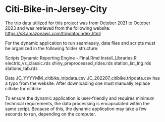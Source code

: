 # Citi-Bike-in-Jersey-City

The trip data utilized for this project was from October 2021 to October 2023 and was retrieved from the following website: https://s3.amazonaws.com/tripdata/index.html

For the dynamic application to run seamlessly, data files and scripts must be organized in the following folder structure:

Scripts
    Dynamic Reporting Engine - Final.Rmd
    Install_Libraries.R
    electric_vs_classic.rds
    shiny_preprocessed_rides.rds
    station_lat_lng.rds
    stations_tab.rds

Data
    JC_YYYYMM_citibike_tripdata.csv
    JC_202207_citibike.tripdata.csv has a typo from the website. After downloading one must manually replace citbike for citibike.

To ensure the dynamic application is user-friendly and requires minimum technical requirements, the data processing is encapsulated within the same script. Because of this, the dynamic application may take a few seconds to run, depending on the computer.
